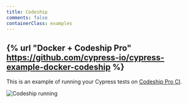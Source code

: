 ```yaml
---
title: Codeship
comments: false
containerClass: examples
---
```


## {% url "Docker + Codeship Pro" https://github.com/cypress-io/cypress-example-docker-codeship %}

This is an example of running your Cypress tests on [Codeship Pro CI](https://codeship.com/).

![Codeship running](/img/examples/cypress-docker-codeship.jpg)
